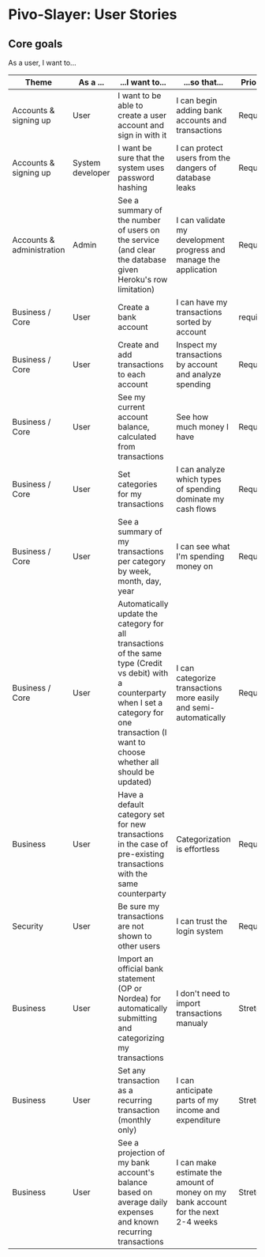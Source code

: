 # Pivo-Slayer: User Stories


## Core goals
As a user, I want to...

| Theme | As a ...| ...I want to... | ...so that...| Priority | Status |
|-|-|-|-|-|-|
| Accounts & signing up  | User | I want to be able to create a user account and sign in with it | I can begin adding bank accounts and transactions | Required | Done |
| Accounts & signing up  | System developer | I want be sure that the system uses password hashing | I can protect users from the dangers of database leaks | Required | Done 13.6. |
| Accounts & administration  | Admin | See a summary of the number of users on the service (and clear the database given Heroku's row limitation) | I can validate my development progress and manage the application | Required | In Progress |
| Business / Core | User | Create a bank account | I can have my transactions sorted by account | required | Done |
| Business / Core | User | Create and add transactions to each account | Inspect my transactions by account and analyze spending | Required | Done |
| Business / Core | User | See my current account balance, calculated from transactions | See how much money I have | Required | Done |
| Business / Core | User | Set categories for my transactions | I can analyze which types of spending dominate my cash flows | Required | Done |
| Business / Core | User | See a summary of my transactions per category by week, month, day, year | I can see what I'm spending money on | Required | In Progress |
| Business / Core | User | Automatically update the category for all transactions of the same type (Credit vs debit) with a counterparty when I set a category for one transaction (I want to choose whether all should be updated) | I can categorize transactions more easily and semi-automatically | Required | To Do |
| Business | User | Have a default category set for new transactions in the case of pre-existing transactions with the same counterparty | Categorization is effortless | Required | To Do|
| Security | User | Be sure my transactions are not shown to other users | I can trust the login system | Required | In Progress |
| Business| User | Import an official bank statement (OP or Nordea) for automatically submitting and categorizing my transactions | I don't need to import transactions manualy | Stretch | To Do |
| Business | User | Set any transaction as a recurring transaction (monthly only) | I can anticipate parts of my income and expenditure | Stretch | To Do |
| Business | User | See a projection of my bank account's balance based on average daily expenses and known recurring transactions | I can make estimate the amount of money on my bank account for the next 2-4 weeks | Stretch | To Do |